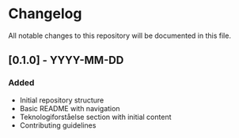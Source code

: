 # Changelog

All notable changes to this repository will be documented in this file.

## [0.1.0] - YYYY-MM-DD

### Added
- Initial repository structure
- Basic README with navigation
- Teknologiforståelse section with initial content
- Contributing guidelines 